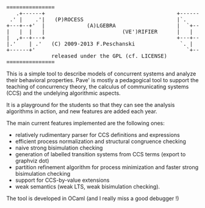 <pre>
===============
   .+------+                                         +------+.
 .' |    .'|   (P)ROCESS                             |`.    | `.
+---+--+'  |             (A)LGEBRA                   |  `+--+---+
|   |  |   |                        (VE')RIFIER      |   |  |   |
|  ,+--+---+                                         +---+--+   |
|.'    | .'   (C) 2009-2013 F.Peschanski              `. |   `. |
+------+'                                               `+------+
              released under the GPL (cf. LICENSE)
===============
</pre>

This is a simple tool to describe models of concurrent systems and analyze
their behavioral properties.
Pave' is mostly a pedagogical tool to support the teaching of
concurrency theory, the calculus of communicating systems (CCS)
 and the undelying algorithmic aspects.
 
 It is a playground for the students so that they can see the
 analysis algorithms in action, and new features are added
 each year.
 
 The main current features implemented are the following ones:
 
 * relatively rudimentary parser for CCS definitions and expressions
 * efficient process normalization and structural congruence checking
 * naive strong bisimulation checking
 * generation of labelled transition systems from CCS terms
   (export to graphviz dot)
 * partition refinement algorithm for process minimization
   and faster strong bisimulation checking
 * support for CCS-by-value extensions
 * weak semantics (weak LTS, weak bisimulation checking).

The tool is developed in OCaml (and I really miss a good debugger !)

